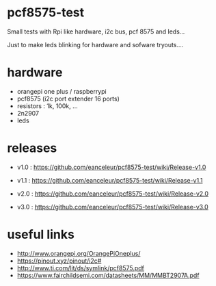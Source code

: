 # pcf8575-test
Small tests with Rpi like hardware, i2c bus, pcf 8575 and leds...

Just to make leds blinking for hardware and sofware tryouts....


# hardware
* orangepi one plus / raspberrypi
* pcf8575 (i2c port extender 16 ports)
* resistors : 1k, 100k, ...
* 2n2907
* leds

# releases
* v1.0 : https://github.com/eanceleur/pcf8575-test/wiki/Release-v1.0
* v1.1 : https://github.com/eanceleur/pcf8575-test/wiki/Release-v1.1

* v2.0 : https://github.com/eanceleur/pcf8575-test/wiki/Release-v2.0

* v3.0 : https://github.com/eanceleur/pcf8575-test/wiki/Release-v3.0


# useful links
* http://www.orangepi.org/OrangePiOneplus/
* https://pinout.xyz/pinout/i2c#
* http://www.ti.com/lit/ds/symlink/pcf8575.pdf
* https://www.fairchildsemi.com/datasheets/MM/MMBT2907A.pdf

